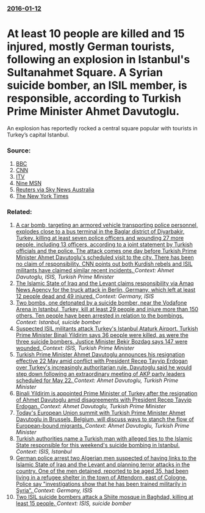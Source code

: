 ### [2016-01-12](/news/2016/01/12/index.md)

# At least 10 people are killed and 15 injured, mostly German tourists, following an explosion in Istanbul's Sultanahmet Square. A Syrian suicide bomber, an ISIL member, is  responsible, according to Turkish Prime Minister Ahmet Davutoglu. 

An explosion has reportedly rocked a central square popular with tourists in Turkey&rsquo;s capital Istanbul.


### Source:

1. [BBC](http://www.bbc.com/news/world-europe-35290760)
2. [CNN](http://www.cnn.com/2016/01/12/europe/turkey-istanbul-explosion/)
3. [ITV](http://www.itv.com/news/story/2016-01-12/is-suicide-bomber-kills-at-least-10-in-istanbul/)
4. [Nine MSN](http://www.9news.com.au/world/2016/01/12/19/47/explosion-rocks-popular-tourist-square-in-istanbul)
5. [Reuters via Sky News Australia](http://www.skynews.com.au/news/top-stories/2016/01/12/explosion-rocks-central-istanbul-square.html)
6. [The New York Times](http://www.nytimes.com/2016/01/13/world/europe/explosion-in-istanbul-tourist-district-kills-at-least-10.html)

### Related:

1. [A car bomb, targeting an armored vehicle transporting police personnel, explodes close to a bus terminal in the Baglar district of Diyarbakir, Turkey, killing at least seven police officers and wounding 27 more people, including 13 officers, according to  a joint statement by Turkish officials and the police. The  attack comes one day before Turkish Prime Minister Ahmet Davutoglu's scheduled visit to the city. There has been no claim of responsibility. CNN points out both Kurdish rebels and ISIL militants have claimed similar recent incidents.  ](/news/2016/03/31/a-car-bomb-targeting-an-armored-vehicle-transporting-police-personnel-explodes-close-to-a-bus-terminal-in-the-baalar-district-of-diyarbak.md) _Context: Ahmet Davutoglu, ISIS, Turkish Prime Minister_
2. [The Islamic State of Iraq and the Levant claims responsibility via Amaq News Agency for the truck attack in Berlin, Germany, which left at least 12 people dead and 49 injured. ](/news/2016/12/20/the-islamic-state-of-iraq-and-the-levant-claims-responsibility-via-amaq-news-agency-for-the-truck-attack-in-berlin-germany-which-left-at-l.md) _Context: Germany, ISIS_
3. [Two bombs, one detonated by a suicide bomber, near the Vodafone Arena in Istanbul, Turkey, kill at least 29 people and injure more than 150 others. Ten people have been arrested in relation to the bombings. ](/news/2016/12/10/two-bombs-one-detonated-by-a-suicide-bomber-near-the-vodafone-arena-in-istanbul-turkey-kill-at-least-29-people-and-injure-more-than-150.md) _Context: Istanbul, suicide bomber_
4. [Suspected ISIL militants attack  Turkey's Istanbul Ataturk Airport. Turkish Prime Minister Binali Yildirim says 36 people were killed, as were the three suicide bombers. Justice Minister Bekir Bozdag says 147 were wounded. ](/news/2016/06/28/suspected-isil-militants-attack-turkey-s-istanbul-atata1-4rk-airport-turkish-prime-minister-binali-ya-lda-ra-m-says-36-people-were-killed-a.md) _Context: ISIS, Turkish Prime Minister_
5. [Turkish Prime Minister Ahmet Davutoglu announces his resignation effective 22 May amid conflict with President Recep Tayyip Erdogan  over Turkey's increasingly authoritarian rule. Davutoglu said he would step down following an extraordinary meeting of AKP party leaders scheduled for May 22. ](/news/2016/05/5/turkish-prime-minister-ahmet-davutoalu-announces-his-resignation-effective-22-may-amid-conflict-with-president-recep-tayyip-erdoaan-over.md) _Context: Ahmet Davutoglu, Turkish Prime Minister_
6. [ Binali Yildirim is appointed Prime Minister of Turkey after the resignation of Ahmet Davutoglu amid disagreements with President Recep Tayyip Erdogan. ](/news/2016/05/23/binali-ya-lda-ra-m-is-appointed-prime-minister-of-turkey-after-the-resignation-of-ahmet-davutoalu-amid-disagreements-with-president-recep.md) _Context: Ahmet Davutoglu, Turkish Prime Minister_
7. [Today's European Union summit with Turkish  Prime Minister Ahmet Davutoglu in Brussels, Belgium,  will discuss ways  to  stanch the flow of European-bound migrants. ](/news/2016/03/7/today-s-european-union-summit-with-turkish-prime-minister-ahmet-davutoalu-in-brussels-belgium-will-discuss-ways-to-stanch-the-flow-of.md) _Context: Ahmet Davutoglu, Turkish Prime Minister_
8. [Turkish authorities name a Turkish man with alleged ties to the Islamic State responsible for this weekend's suicide bombing in Istanbul. ](/news/2016/03/20/turkish-authorities-name-a-turkish-man-with-alleged-ties-to-the-islamic-state-responsible-for-this-weekend-s-suicide-bombing-in-istanbul.md) _Context: ISIS, Istanbul_
9. [German police arrest two Algerian men suspected of having links to the Islamic State of Iraq and the Levant and planning terror attacks in the country. One of the men detained, reported to be aged 35, had been living in a refugee shelter in the town of Attendorn, east of Cologne. Police say "investigations show that he has been trained militarily in Syria". ](/news/2016/02/4/german-police-arrest-two-algerian-men-suspected-of-having-links-to-the-islamic-state-of-iraq-and-the-levant-and-planning-terror-attacks-in-t.md) _Context: Germany, ISIS_
10. [Two ISIL suicide bombers attack a Shiite mosque in Baghdad, killing at least 15 people. ](/news/2016/02/25/two-isil-suicide-bombers-attack-a-shiite-mosque-in-baghdad-killing-at-least-15-people.md) _Context: ISIS, suicide bomber_
